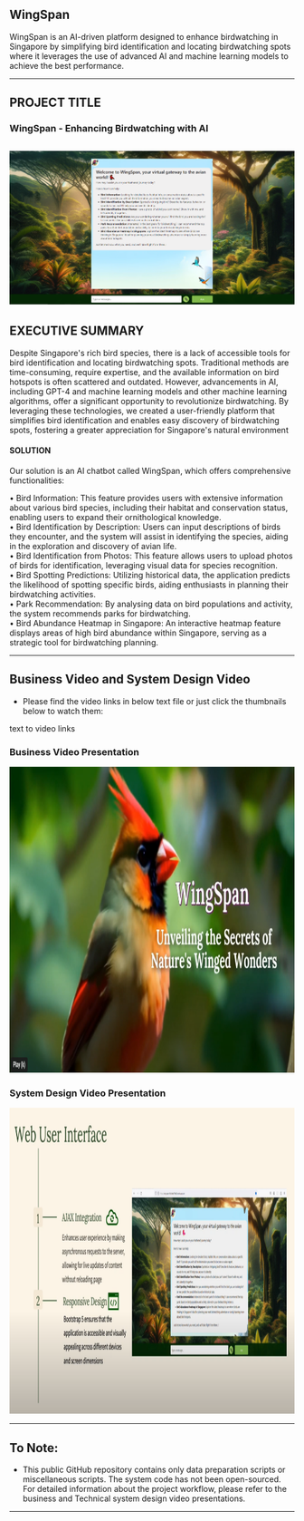 ## WingSpan

WingSpan is an AI-driven platform designed to enhance birdwatching in Singapore by simplifying bird identification and locating birdwatching spots where it leverages the use of advanced AI and machine learning models to achieve the best performance.

------------
## PROJECT TITLE
### WingSpan - Enhancing Birdwatching with AI
![WingSpan Interface](images/Main_UI.png)
------------

## EXECUTIVE SUMMARY

Despite Singapore's rich bird species, there is a lack of accessible tools for bird identification and locating birdwatching spots. Traditional methods are time-consuming, require expertise, and the available information on bird hotspots is often scattered and outdated. However, advancements in AI, including GPT-4 and machine learning models and other machine learning algorithms, offer a significant opportunity to revolutionize birdwatching. By leveraging these technologies, we created a user-friendly platform that simplifies bird identification and enables easy discovery of birdwatching spots, fostering a greater appreciation for Singapore's natural environment

#### SOLUTION
Our solution is an AI chatbot called WingSpan, which offers comprehensive functionalities:

• Bird Information: This feature provides users with extensive information about various bird species, including their habitat and conservation status, enabling users to expand their ornithological knowledge. \
• Bird Identification by Description: Users can input descriptions of birds they encounter, and the system will assist in identifying the species, aiding in the exploration and discovery of avian life. \
• Bird Identification from Photos: This feature allows users to upload photos of birds for identification, leveraging visual data for species recognition. \
• Bird Spotting Predictions: Utilizing historical data, the application predicts the likelihood of spotting specific birds, aiding enthusiasts in planning their birdwatching activities. \
• Park Recommendation: By analysing data on bird populations and activity, the system recommends parks for birdwatching. \
• Bird Abundance Heatmap in Singapore: An interactive heatmap feature displays areas of high bird abundance within Singapore, serving as a strategic tool for birdwatching planning.

------------

## Business Video and System Design Video

- Please find the video links in below text file or just click the thumbnails below to watch them:

text to video links

### Business Video Presentation

<a href="https://www.youtube.com/watch?v=hcf-f2PLoEA">
    <img src="images/Business_Promo_Video.png" alt="Business Video Presentation" width="960" height="540">
</a>

### System Design Video Presentation

<a href="https://www.youtube.com/watch?v=ApjonMw86Z0">
    <img src="images/System_Design.png" alt="Technical Video Presentation" width="960" height="540">
</a>

---

## To Note:
- This public GitHub repository contains only data preparation scripts or miscellaneous scripts. The system code has not been open-sourced. For detailed information about the project workflow, please refer to the business and Technical system design video presentations.

---
